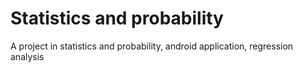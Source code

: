 # Statistics and probability
A project in statistics and probability, android application, regression analysis
